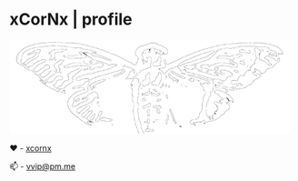 # xCorNx | profile

<img src="https://raw.githubusercontent.com/xcornx/xcornx/main/img/cicada-small.png">

:heart: - [xcornx](https://twitter.com/xcornx_)

:mailbox: - [vvip@pm.me](mailto:vvip1337@pm.me)
